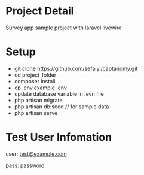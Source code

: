 # Project Detail
Survey app sample project with laravel livewire

# Setup
- git clone https://github.com/sefaiyi/captanomy.git
- cd project_folder
- composer install
- cp .env.example .env
- update database variable in .evn file
- php artisan migrate
- php artisan db:seed // for sample data
- php artisan serve

# Test User Infomation
user: test@example.com

pass: password
